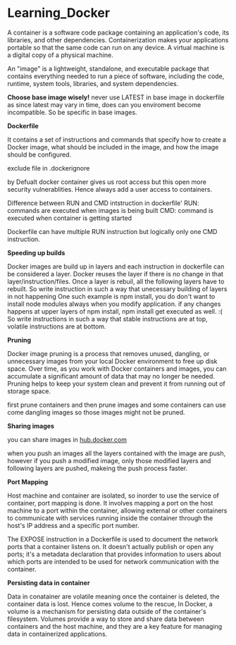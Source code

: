 # Learning_Docker


A container is a software code package containing an application's code, its libraries, and other dependencies. Containerization makes your applications portable so that the same code can run on any device. A virtual machine is a digital copy of a physical machine.

An "image" is a lightweight, standalone, and executable package that contains everything needed to run a piece of software, including the code, runtime, system tools, libraries, and system dependencies.


**Choose base image wisely!**
never use LATEST in base image in dockerfile as since latest may vary in time, does can you enviroment become incompatible. So be specific in base images.

**Dockerfile**

 It contains a set of instructions and commands that specify how to create a Docker image, what should be included in the image, and how the image should be configured. 

exclude file in .dockerignore

by Defualt docker container gives us root access but this open more security vulnerablities. Hence always add a user access to containers.

Difference between RUN and CMD intstruction in dockerfile'
RUN: commands are executed when images is being built
CMD: command is executed when container is getting started

Dockerfile can have multiple RUN instruction but logically only one CMD instruction.

**Speeding up builds**

Docker images are build up in layers and each instruction in dockerfile can be considered a layer.
Docker reuses the layer if there is no change in that layer/instruction/files.
Once a layer is rebuil, all the following layers have to rebuilt.
So write instruction in such a way that unecessary building of layers in not happening
One such example is npm install, you do don't want to install node modules always when you modify application.
if any changes happens at upper layers of npm install, npm install get executed as well. :(
So write instructions in such a way that stable instructions are at top, volatile instructions are at bottom.

**Pruning**

Docker image pruning is a process that removes unused, dangling, or unnecessary images from your local Docker environment to free up disk space. Over time, as you work with Docker containers and images, you can accumulate a significant amount of data that may no longer be needed. Pruning helps to keep your system clean and prevent it from running out of storage space.

first prune containers and then prune images and some containers can use come dangling images so those images might not be pruned.

**Sharing images**

you can share images in [hub.docker.com](https://hub.docker.com)

when you push an images all the layers contained with the image are push, however if you push a modified image, only those modified layers and following layers are pushed, makeing the push process faster.

**Port Mapping**

Host machine and container are isolated, so inorder to use the service of container, port mapping is done.
It involves mapping a port on the host machine to a port within the container, allowing external or other containers to communicate with services running inside the container through the host's IP address and a specific port number.

The EXPOSE instruction in a Dockerfile is used to document the network ports that a container listens on. It doesn't actually publish or open any ports; it's a metadata declaration that provides information to users about which ports are intended to be used for network communication with the container.

**Persisting data in container**

Data in conatainer are volatile meaning once the container is deleted, the container data is lost. Hence comes volume to the rescue,
In Docker, a volume is a mechanism for persisting data outside of the container's filesystem. Volumes provide a way to store and share data between containers and the host machine, and they are a key feature for managing data in containerized applications.